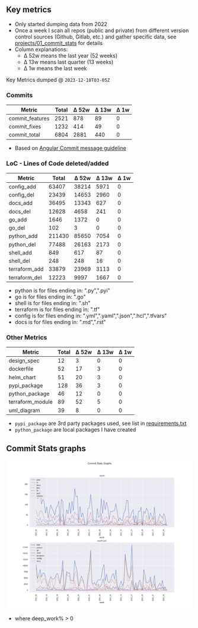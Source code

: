 ## Key metrics
- Only started dumping data from 2022
- Once a week I scan all repos (public and private) from different version control sources (Github, Gitlab, etc.) and gather specific data, see [projects/01_commit_stats](projects/01_commit_stats.md) for details 
- Column explanations: 
  - Δ 52w means the last year (52 weeks)
  - Δ 13w means last quarter (13 weeks)
  - Δ 1w means the last week

<!-- KEY-METRICS:START -->
Key Metrics dumped @ `2023-12-18T03-05Z`

### Commits

Metric | Total | Δ 52w | Δ 13w | Δ 1w
--- | --- | --- | --- | ---
commit_features | 2521 | 878 | 89 | 0
commit_fixes | 1232 | 414 | 49 | 0
commit_total | 6804 | 2881 | 440 | 0

- Based on [Angular Commit message guideline](https://github.com/angular/angular/blob/main/CONTRIBUTING.md#-commit-message-guidelines)

### LoC - Lines of Code deleted/added

Metric | Total | Δ 52w | Δ 13w | Δ 1w
--- | --- | --- | --- | ---
config_add | 63407 | 38214 | 5971 | 0
config_del | 23439 | 14653 | 2960 | 0
docs_add | 36495 | 13343 | 627 | 0
docs_del | 12628 | 4658 | 241 | 0
go_add | 1646 | 1372 | 0 | 0
go_del | 102 | 3 | 0 | 0
python_add | 211430 | 85650 | 7054 | 0
python_del | 77488 | 26163 | 2173 | 0
shell_add | 849 | 617 | 87 | 0
shell_del | 248 | 248 | 16 | 0
terraform_add | 33879 | 23969 | 3113 | 0
terraform_del | 12223 | 9997 | 1667 | 0

- python is for files ending in: ".py",".pyi"
- go is for files ending in: ".go"
- shell is for files ending in: ".sh"
- terraform is for files ending in: ".tf"
- config is for files ending in: ".yml",".yaml",".json",".hcl",".tfvars"
- docs is for files ending in: ".md",".rst"

### Other Metrics

Metric | Total | Δ 52w | Δ 13w | Δ 1w
--- | --- | --- | --- | ---
design_spec | 12 | 3 | 0 | 0
dockerfile | 52 | 17 | 3 | 0
helm_chart | 51 | 20 | 3 | 0
pypi_package | 128 | 36 | 3 | 0
python_package | 46 | 12 | 0 | 0
terraform_module | 89 | 52 | 5 | 0
uml_diagram | 39 | 8 | 0 | 0
<!-- KEY-METRICS:END -->
- `pypi_package` are 3rd party packages used, see list in [requirements.txt](./requirements.txt)
- `python_package` are local packages I have created


## Commit Stats graphs
![img.png](graph.png)
- where deep_work% > 0